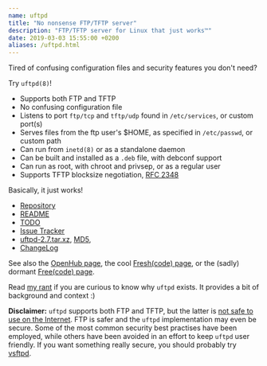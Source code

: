 ```yaml
---
name: uftpd
title: "No nonsense FTP/TFTP server"
description: "FTP/TFTP server for Linux that just works™"
date: 2019-03-03 15:55:00 +0200
aliases: /uftpd.html
---
```


Tired of confusing configuration files and security features you don't need?

Try `uftpd(8)`!

* Supports both FTP and TFTP
* No confusing configuration file
* Listens to port `ftp/tcp` and `tftp/udp` found in `/etc/services`, or custom port(s)
* Serves files from the ftp user's $HOME, as specified in `/etc/passwd`, or custom path
* Can run from `inetd(8)` or as a standalone daemon
* Can be built and installed as a `.deb` file, with debconf support
* Can run as root, with chroot and privsep, or as a regular user
* Supports TFTP blocksize negotiation, [RFC 2348](http://tools.ietf.org/html/rfc2348)

Basically, it just works!

* [Repository](http://github.com/troglobit/uftpd)
* [README](https://github.com/troglobit/uftpd/blob/master/README.md)
* [TODO](https://github.com/troglobit/uftpd/blob/master/TODO.md)
* [Issue Tracker](http://github.com/troglobit/uftpd/issues)
* [uftpd-2.7.tar.xz](ftp://ftp.troglobit.com/uftpd/uftpd-2.7.tar.xz),
  [MD5](ftp://ftp.troglobit.com/uftpd/uftpd-2.7.tar.xz.md5),
* [ChangeLog](https://github.com/troglobit/uftpd/releases/tag/v2.7)

See also the [OpenHub page](https://www.openhub.net/p/uftpd/), the cool
[Fresh(code) page](http://freshcode.club/projects/uftpd), or the (sadly)
dormant [Free(code) page](http://freecode.com/projects/uftpd).

Read [my rant](/blog/2014/05/04/why-write-your-own-ftp-server/) if you
are curious to know why `uftpd` exists.  It provides a bit of background
and context :)

**Disclaimer:** `uftpd` supports both FTP and TFTP, but the latter is
  [not safe to use on the Internet](http://researchrepository.napier.ac.uk/8746/).
  FTP is safer and the `uftpd` implementation may even be secure.  Some
  of the most common security best practises have been employed, while
  others have been avoided in an effort to keep `uftpd` user friendly.
  If you want something really secure, you should probably try
  [vsftpd](https://security.appspot.com/vsftpd.html).

<!--
  -- Local Variables:
  -- mode: markdown
  -- End:
  -->
